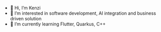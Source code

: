 - 👋 Hi, I’m Kenzi
- 👀 I’m interested in software development, AI integration and business driven solution
- 🌱 I’m currently learning Flutter, Quarkus, C++


<!---
KnMvstr/KnMvstr is a ✨ special ✨ repository because its `README.md` (this file) appears on your GitHub profile.
You can click the Preview link to take a look at your changes.
--->

